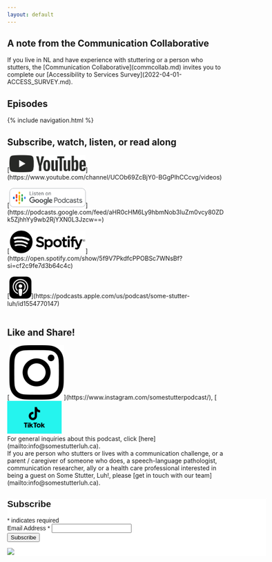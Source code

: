 ```yaml
---
layout: default
---
```

<h2>A note from the Communication Collaborative</h2>
If you live in NL and have experience with stuttering or a person who stutters, the [Communication Collaborative](commcollab.md) invites you to complete our [Accessibility to Services Survey](2022-04-01-ACCESS_SURVEY.md).

<h2>Episodes</h2>
{% include navigation.html %}

<h2>Subscribe, watch, listen, or read along</h2>
[<img src="/assets/img/yt_logo_mono_light.png" width="35%" height="35%"/>](https://www.youtube.com/channel/UCOb69ZcBjY0-BGgPlhCCcvg/videos)<BR><BR>
[<img src="/assets/img/EN_Google_Podcasts_Badge_8x.png" width="35%" height="35%"/>](https://podcasts.google.com/feed/aHR0cHM6Ly9hbmNob3IuZm0vcy80ZDk5ZjhhYy9wb2RjYXN0L3Jzcw==)<BR><BR>
[<img src="/assets/img/Spotify_Logo_CMYK_Black.png" width="35%" height="35%"/>](https://open.spotify.com/show/5f9V7PkdfcPPOBSc7WNsBf?si=cf2c9fe7d3b64c4c)<BR><BR>
[<img src="/assets/img/Apple_Podcast_Icon.png" width="10%" height="10%"/>](https://podcasts.apple.com/us/podcast/some-stutter-luh/id1554770147)<BR><BR>

<h2>Like and Share!</h2>
[<img src="/assets/img/IG-glyph-logo_May2016.png" width="25%" height="25%"/>](https://www.instagram.com/somestutterpodcast/), [<img src="/assets/img/tiktok.png" width="25%" height="25%"](https://www.tiktok.com/@somestutterluh)
<BR><BR>
For general inquiries about this podcast, click [here](mailto:info@somestutterluh.ca).<BR>
If you are person who stutters or lives with a communication challenge, or a parent / caregiver of someone who does, a speech-language pathologist, communication researcher, ally or a health care professional interested in being a guest on Some Stutter, Luh!, please [get in touch with our team](mailto:info@somestutterluh.ca).
<BR>
<!-- Begin Mailchimp Signup Form -->
<link href="//cdn-images.mailchimp.com/embedcode/classic-10_7_dtp.css" rel="stylesheet" type="text/css">
<style type="text/css">
	#mc_embed_signup{background:#fff; clear:left; font:14px Helvetica,Arial,sans-serif;  width:600px;}
	/* Add your own Mailchimp form style overrides in your site stylesheet or in this style block.
	   We recommend moving this block and the preceding CSS link to the HEAD of your HTML file. */
</style>
<div id="mc_embed_signup">
<form action="https://somestutterluh.us17.list-manage.com/subscribe/post?u=0dfdef14b2f94a4f50ee0ab6a&amp;id=6ac4840c4b" method="post" id="mc-embedded-subscribe-form" name="mc-embedded-subscribe-form" class="validate" target="_blank" novalidate>
    <div id="mc_embed_signup_scroll">
	<h2>Subscribe</h2>
<div class="indicates-required"><span class="asterisk">*</span> indicates required</div>
<div class="mc-field-group">
	<label for="mce-EMAIL">Email Address  <span class="asterisk">*</span>
</label>
	<input type="email" value="" name="EMAIL" class="required email" id="mce-EMAIL">
</div>
	<div id="mce-responses" class="clear foot">
		<div class="response" id="mce-error-response" style="display:none"></div>
		<div class="response" id="mce-success-response" style="display:none"></div>
	</div>    <!-- real people should not fill this in and expect good things - do not remove this or risk form bot signups-->
    <div style="position: absolute; left: -5000px;" aria-hidden="true"><input type="text" name="b_0dfdef14b2f94a4f50ee0ab6a_6ac4840c4b" tabindex="-1" value=""></div>
        <div class="optionalParent">
            <div class="clear foot">
                <input type="submit" value="Subscribe" name="subscribe" id="mc-embedded-subscribe" class="button">
                <p class="brandingLogo"><a href="http://eepurl.com/h1Rc-T" title="Mailchimp - email marketing made easy and fun"><img src="https://eep.io/mc-cdn-images/template_images/branding_logo_text_dark_dtp.svg"></a></p>
            </div>
        </div>
    </div>
</form>
</div>
<script type='text/javascript' src='//s3.amazonaws.com/downloads.mailchimp.com/js/mc-validate.js'></script><script type='text/javascript'>(function($) {window.fnames = new Array(); window.ftypes = new Array();fnames[0]='EMAIL';ftypes[0]='email';fnames[1]='FNAME';ftypes[1]='text';fnames[2]='LNAME';ftypes[2]='text';}(jQuery));var $mcj = jQuery.noConflict(true);</script>
<!--End mc_embed_signup-->
